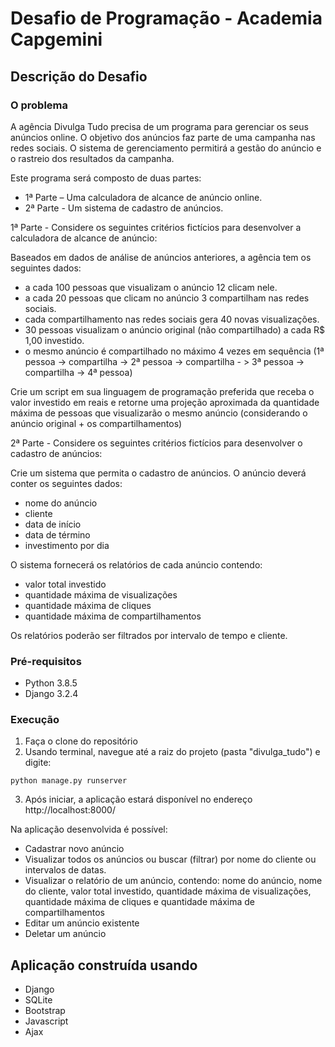 # Desafio de Programação - Academia Capgemini

## Descrição do Desafio

### O problema

A agência Divulga Tudo precisa de um programa para gerenciar os seus anúncios online. O objetivo dos anúncios faz parte de uma campanha nas redes sociais. O sistema de gerenciamento permitirá a gestão do anúncio e o rastreio dos resultados da campanha.

Este programa será composto de duas partes:

* 1ª Parte – Uma calculadora de alcance de anúncio online.
* 2ª Parte - Um sistema de cadastro de anúncios.

1ª Parte - Considere os seguintes critérios fictícios para desenvolver a calculadora de alcance de anúncio:

Baseados em dados de análise de anúncios anteriores, a agência tem os seguintes dados:

* a cada 100 pessoas que visualizam o anúncio 12 clicam nele.
* a cada 20 pessoas que clicam no anúncio 3 compartilham nas redes sociais.
* cada compartilhamento nas redes sociais gera 40 novas visualizações.
* 30 pessoas visualizam o anúncio original (não compartilhado) a cada R$ 1,00 investido.
* o mesmo anúncio é compartilhado no máximo 4 vezes em sequência
(1ª pessoa -> compartilha -> 2ª pessoa -> compartilha - > 3ª pessoa -> compartilha -> 4ª pessoa)

Crie um script em sua linguagem de programação preferida que receba o valor investido em reais e retorne uma projeção aproximada da quantidade máxima de pessoas que visualizarão o mesmo anúncio (considerando o anúncio original + os compartilhamentos)

2ª Parte - Considere os seguintes critérios fictícios para desenvolver o cadastro de anúncios:

Crie um sistema que permita o cadastro de anúncios. O anúncio deverá conter os seguintes dados:

* nome do anúncio
* cliente
* data de início
* data de término
* investimento por dia

O sistema fornecerá os relatórios de cada anúncio contendo:

* valor total investido
* quantidade máxima de visualizações
* quantidade máxima de cliques
* quantidade máxima de compartilhamentos

Os relatórios poderão ser filtrados por intervalo de tempo e cliente.

### Pré-requisitos

* Python 3.8.5
* Django 3.2.4

### Execução

1. Faça o clone do repositório
2. Usando terminal, navegue até a raiz do projeto (pasta "divulga_tudo") e digite:
```
python manage.py runserver
```
3. Após iniciar, a aplicação estará disponível no endereço http://localhost:8000/

Na aplicação desenvolvida é possível:

* Cadastrar novo anúncio
* Visualizar todos os anúncios ou buscar (filtrar) por nome do cliente ou intervalos de datas.
* Visualizar o relatório de um anúncio, contendo: nome do anúncio, nome do cliente, valor total investido, quantidade máxima de visualizações, quantidade máxima de cliques e quantidade máxima de compartilhamentos
* Editar um anúncio existente
* Deletar um anúncio


## Aplicação construída usando 

* Django
* SQLite
* Bootstrap
* Javascript
* Ajax
